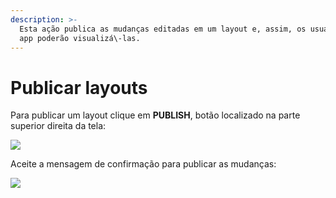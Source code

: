 ```yaml
---
description: >-
  Esta ação publica as mudanças editadas em um layout e, assim, os usuários do
  app poderão visualizá\-las.
---
```


# Publicar layouts

Para publicar um layout clique em **PUBLISH**, botão localizado na parte superior direita da tela:

![](https://lh5.googleusercontent.com/ObmbO1nO2AuBe_ntCqDvdXNHXy3sPxW_rRm2C9nxDvRty_NdPTBc987XtZwVjS5mlAPupSS_tx1_Ehq7uU5h6Hd-B3Qu2r3bCvJuRZSYaCXKHQ-lUa_ZLgHXxc5MWJt8QPfMP9Mk)

Aceite a mensagem de confirmação para publicar as mudanças:

![](https://lh5.googleusercontent.com/-se3-efRIz2FWYfzRU8I8utiBfkT9BmO65CIL3Cau9zIr0CIP8HE350hAu06uCnMZSg7XddutX-iu6sjvRZfFcl8mWW9wjuZPecM6GbAkc2ZBYH8-Dogw-3CQ0dp9YfeU6EETdbs)

